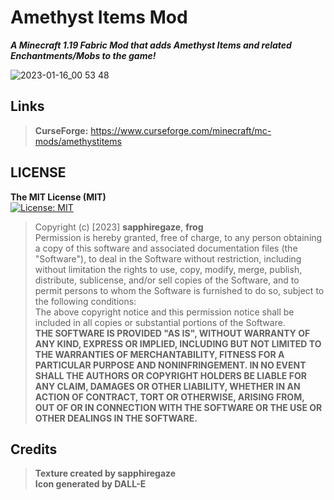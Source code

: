 # Amethyst Items Mod
_**A Minecraft 1.19 Fabric Mod that adds Amethyst Items and related Enchantments/Mobs to the game!**_

![2023-01-16_00 53 48](https://user-images.githubusercontent.com/112359914/212637552-a0f5ccdd-a8ab-41aa-86a5-62be6e5d5295.png)

## Links
> **CurseForge:** https://www.curseforge.com/minecraft/mc-mods/amethystitems

## LICENSE
**The MIT License (MIT)**\
[![License: MIT](https://img.shields.io/badge/License-MIT-yellow.svg)](https://opensource.org/licenses/MIT)

> Copyright (c) [2023] **sapphiregaze**, **frog**\
> Permission is hereby granted, free of charge, to any person obtaining a copy
of this software and associated documentation files (the "Software"), to deal
in the Software without restriction, including without limitation the rights
to use, copy, modify, merge, publish, distribute, sublicense, and/or sell
copies of the Software, and to permit persons to whom the Software is
furnished to do so, subject to the following conditions:\
> The above copyright notice and this permission notice shall be included in
all copies or substantial portions of the Software.\
> **THE SOFTWARE IS PROVIDED "AS IS", WITHOUT WARRANTY OF ANY KIND, EXPRESS OR
IMPLIED, INCLUDING BUT NOT LIMITED TO THE WARRANTIES OF MERCHANTABILITY,
FITNESS FOR A PARTICULAR PURPOSE AND NONINFRINGEMENT. IN NO EVENT SHALL THE
AUTHORS OR COPYRIGHT HOLDERS BE LIABLE FOR ANY CLAIM, DAMAGES OR OTHER
LIABILITY, WHETHER IN AN ACTION OF CONTRACT, TORT OR OTHERWISE, ARISING FROM,
OUT OF OR IN CONNECTION WITH THE SOFTWARE OR THE USE OR OTHER DEALINGS IN
THE SOFTWARE.**

## Credits
> **Texture created by sapphiregaze**   
> **Icon generated by DALL-E**